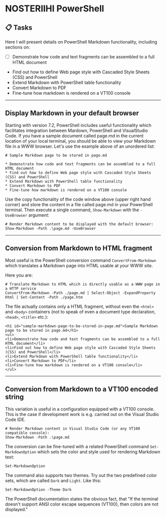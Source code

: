 # NOSTERIIHI PowerShell

<!-- This is a placeholder for PowerShell content on this site -->

<!-- Consider consluting the MS PowerShell style guide:                                                                                        -->
<!-- https://learn.microsoft.com/en-us/powershell/scripting/community/contributing/powershell-style-guide?view=powershell-7.4  etc. -->

 ## 📋 Tasks

Here I will present details on PowerShell Markdown functionality, including sections on:

+ [ ] Demonstrate how code and text fragments can be assembled to a full HTML document
* Find out how to define Web page style with Cascaded Style Sheets (CSS) and PowerShell 
* Extend Markdown with PowerShell table functionality
* Convert Markdown to PDF
* Fine-tune how markdown is rendered on a VT100 console

---

## Display Markdown in your default browser

Starting with version 7.2, PowerShell includes useful functionality which facilitates integration between Mardown, PowerShell and VisualStudio Code. If you have a sample document called page.md in the current location of your local terminal, you should be able to view your Markdown file in a WWW browser. Let's use the example above of an unordered list:

    # Sample Markdown page to be stored in page.md
    
    * Demonstrate how code and text fragments can be assembled to a full HTML document
    * Find out how to define Web page style with Cascaded Style Sheets (CSS) and PowerShell 
    * Extend Markdown with PowerShell table functionality
    * Convert Markdown to PDF
    * Fine-tune how markdown is rendered on a VT100 console

Use the copy functionality of the code window above (upper right hand corner) and store the content in a file called page.md in your PowerShell terminal. Then execute a single command, `Show-Markdown` with the `-UseBrowser` argument:

    # Render Markdown content to be displayed with the default browser:
    Show-Markdown -Path .\page.md -UseBrowser

---

## Conversion from Markdown to HTML fragment

Most useful is the PowerShell conversion command `ConvertFrom-Markdown` which translates a Markdown page into HTML usable at your WWW site. 

Here you are:

    # Translate Markdown to HTML which is directly usable as a WWW page in a HTTP service
    ConvertFrom-Markdown -Path ./page.md | Select-Object -ExpandProperty Html | Set-Content -Path ./page.htm

The file actually contains only a HTML fragment, without even the `<html>` and `<body>` containers (not to speak of even a document type declaration, `<head>`, `<title>` etc.):

    <h1 id="sample-markdown-page-to-be-stored-in-page.md">Sample Markdown page to be stored in page.md</h1>
    <ul>
    <li>Demonstrate how code and text fragments can be assembled to a full HTML document</li>
    <li>Find out how to define Web page style with Cascaded Style Sheets (CSS) and PowerShell</li>
    <li>Extend Markdown with PowerShell table functionality</li>
    <li>Convert Markdown to PDF</li>
    <li>Fine-tune how markdown is rendered on a VT100 console</li>
    </ul>

---

## Conversion from Markdown to a VT100 encoded string

This variation is useful in a configuration equipped with a VT100 console. This is the case if development work is e.g. carried out on the Visual Studio Code IDE.

    # Render Markdown content in Visual Studio Code (or any VT100 compatible console):
    Show-Markdown -Path .\page.md
   
The conversion can be fine-tuned with a related PowerShell command `Set-MarkdownOption` which sets the color and style used for rendering Markdown text:

    Set-MarkdownOption

The command also supports two themes. Try out the two predefined color sets, which are called  `Dark` and `Light`. Like this:

    Set-MarkdownOption -Theme Dark
  
The PowerShell documentation states the obvious fact, that "If the terminal doesn't support ANSI color escape sequences (VT100), then colors are not displayed."

<!-- Check out https://github.com/read-0nly/PSRepo/tree/master/colorDemo -->
